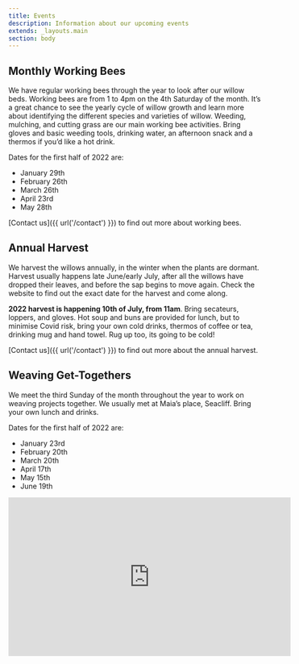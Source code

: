 ```yaml
---
title: Events
description: Information about our upcoming events
extends: _layouts.main
section: body
---
```


## Monthly Working Bees
<x-img src="/assets/img/IMG_20181124_163001906_HDR.jpg" caption="" class="float-right w-1/3 mx-2 my-2"/>

We have regular working bees through the year to look after our willow beds. Working bees are from 1 to 4pm on the 4th Saturday of the month. It’s a great chance to see the yearly cycle of willow growth and learn more about identifying the different species and varieties of willow. Weeding, mulching, and cutting grass are our main working bee activities. Bring gloves and basic weeding tools, drinking water, an afternoon snack and a thermos if you’d like a hot drink.

<x-img src="/assets/img/IMG_20200530_162358855.jpg" caption="" class="float-right w-1/3 mx-2 my-2"/>

Dates for the first half of 2022 are:

- January 29th
- February 26th
- March 26th
- April 23rd
- May 28th

[Contact us]({{ url('/contact') }}) to find out more about working bees. 

## Annual Harvest

<x-img src="/assets/img/IMG_20210626_145245987.jpg" caption="" class="float-right w-1/3 mx-2 my-2"/>

We harvest the willows annually, in the winter when the plants are dormant. Harvest usually happens late June/early July, after all the willows have dropped their leaves, and before the sap begins to move again. Check the website to find out the exact date for the harvest and come along.

**2022 harvest is happening 10th of July, from 11am**. Bring secateurs, loppers, and gloves. Hot soup and buns are provided for lunch, but to minimise Covid risk, bring your own cold drinks, thermos of coffee or tea, drinking mug and hand towel. Rug up too, its going to be cold!

[Contact us]({{ url('/contact') }}) to find out more about the annual harvest. 

## Weaving Get-Togethers

<x-img src="/assets/img/IMG_20211121_152957753.jpg" caption="" class="float-right w-1/3 mx-2 my-2"/>

We meet the third Sunday of the month throughout the year to work on weaving projects together. We usually met at Maia’s place, Seacliff. Bring your own lunch and drinks.

Dates for the first half of 2022 are:

- January 23rd
- February 20th
- March 20th 
- April 17th 
- May 15th
- June 19th 

<p>
<iframe width="560" height="315" src="https://www.youtube-nocookie.com/embed/8wH5XW9loWI" title="YouTube video player" frameborder="0" allow="accelerometer; autoplay; clipboard-write; encrypted-media; gyroscope; picture-in-picture" allowfullscreen></iframe>
</p>